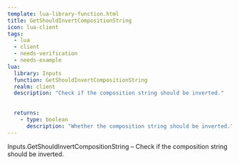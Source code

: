 ```yaml
---
template: lua-library-function.html
title: GetShouldInvertCompositionString
icon: lua-client
tags:
  - lua
  - client
  - needs-verification
  - needs-example
lua:
  library: Inputs
  function: GetShouldInvertCompositionString
  realm: client
  description: "Check if the composition string should be inverted."
  
  
  returns:
    - type: boolean
      description: "Whether the composition string should be inverted."
---
```


<div class="lua__search__keywords">
Inputs.GetShouldInvertCompositionString &#x2013; Check if the composition string should be inverted.
</div>
